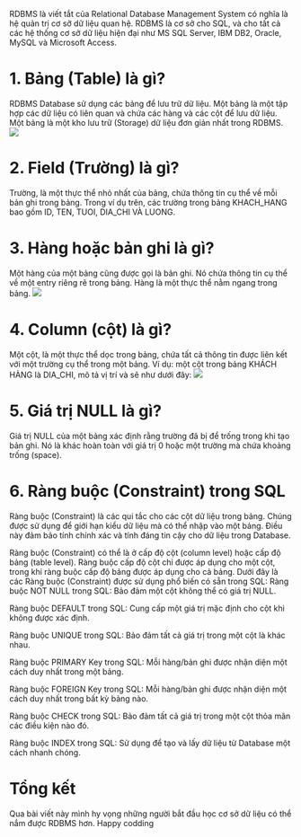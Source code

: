 RDBMS là viết tắt của Relational Database Management System có nghĩa là hệ quản trị cơ sỡ dữ liệu quan hệ. RDBMS là cơ sở cho SQL, và cho tất cả các hệ thống cơ sở dữ liệu hiện đại như MS SQL Server, IBM DB2, Oracle, MySQL và Microsoft Access.

# 1. Bảng (Table) là gì?
RDBMS Database sử dụng các bảng để lưu trữ dữ liệu. Một bảng là một tập hợp các dữ liệu có liên quan và chứa các hàng và các cột để lưu dữ liệu.
    Một bảng là một kho lưu trữ (Storage) dữ liệu đơn giản nhất trong RDBMS.
    ![](https://images.viblo.asia/5d7c1c6e-259d-43c3-b3a9-53af15395afd.png)
    

# 2. Field (Trường) là gì?
   Trường, là một thực thể nhỏ nhất của bảng, chứa thông tin cụ thể về mỗi bản ghi trong bảng. 
    Trong ví dụ trên, các trường trong bảng KHACH_HANG bao gồm ID, TEN, TUOI, DIA_CHI VÀ LUONG.
    
# 3. Hàng hoặc bản ghi là gì?
    
   Một hàng của một bảng cũng được gọi là bản ghi. Nó chứa thông tin cụ thể về một entry riêng rẽ trong bảng. Hàng là một thực thể nằm ngang trong bảng.
![](https://images.viblo.asia/6cf0aa61-8355-4fa8-9b52-aeb68f92a8d9.png)

# 4.  Column (cột) là gì?

   Một cột, là một thực thể dọc trong bảng, chứa tất cả thông tin được liên kết với một trường cụ thể trong một bảng. 
    Ví dụ: một cột trong bảng KHÁCH HÀNG là DIA_CHI, mô tả vị trí và sẽ như dưới đây:
    ![](https://images.viblo.asia/fb0df512-0fad-4b89-a01a-f98624474951.png)

# 5. Giá trị NULL là gì?

   Giá trị NULL của một bảng xác định rằng trường đã bị để trống trong khi tạo bản ghi. 
    Nó là khác hoàn toàn với giá trị 0 hoặc một trường mà chứa khoảng trống (space).
# 6. Ràng buộc (Constraint) trong SQL

   Ràng buộc (Constraint) là các qui tắc cho các cột dữ liệu trong bảng. Chúng được sử dụng để giới hạn kiểu dữ liệu mà có thể nhập vào một bảng. 
    Điều này đảm bảo tính chính xác và tính đáng tin cậy cho dữ liệu trong Database.
    
   Ràng buộc (Constraint) có thể là ở cấp độ cột (column level) hoặc cấp độ bảng (table level). Ràng buộc cấp độ cột chỉ được áp dụng cho một cột,
    trong khi ràng buộc cấp độ bảng được áp dụng cho cả bảng.
    Dưới đây là các Ràng buộc (Constraint) được sử dụng phổ biến có sẵn trong SQL:
    Ràng buộc NOT NULL trong SQL: Bảo đảm một cột không thể có giá trị NULL.
    
   Ràng buộc DEFAULT trong SQL: Cung cấp một giá trị mặc định cho cột khi không được xác định.
    
   Ràng buộc UNIQUE trong SQL: Bảo đảm tất cả giá trị trong một cột là khác nhau.
    
   Ràng buộc PRIMARY Key trong SQL: Mỗi hàng/bản ghi được nhận diện một cách duy nhất trong một bảng.
    
   Ràng buộc FOREIGN Key trong SQL: Mỗi hàng/bản ghi được nhận diện một cách duy nhất trong bất kỳ bảng nào.
    
   Ràng buộc CHECK trong SQL: Bảo đảm tất cả giá trị trong một cột thỏa mãn các điều kiện nào đó.
    
   Ràng buộc INDEX trong SQL: Sử dụng để tạo và lấy dữ liệu từ Database một cách nhanh chóng.
    
#     Tổng kết
   Qua bài viết này mình hy vọng những người bắt đầu học cơ sở dữ liệu có thể nắm được RDBMS hơn.
    Happy codding